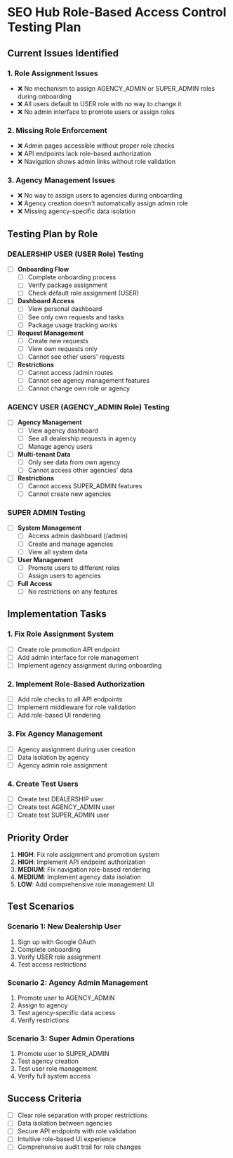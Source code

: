 # SEO Hub Role-Based Access Control Testing Plan

## Current Issues Identified

### 1. **Role Assignment Issues**
- ❌ No mechanism to assign AGENCY_ADMIN or SUPER_ADMIN roles during onboarding
- ❌ All users default to USER role with no way to change it
- ❌ No admin interface to promote users or assign roles

### 2. **Missing Role Enforcement**
- ❌ Admin pages accessible without proper role checks
- ❌ API endpoints lack role-based authorization
- ❌ Navigation shows admin links without role validation

### 3. **Agency Management Issues**
- ❌ No way to assign users to agencies during onboarding
- ❌ Agency creation doesn't automatically assign admin role
- ❌ Missing agency-specific data isolation

## Testing Plan by Role

### DEALERSHIP USER (USER Role) Testing
- [ ] **Onboarding Flow**
  - [ ] Complete onboarding process
  - [ ] Verify package assignment
  - [ ] Check default role assignment (USER)
  
- [ ] **Dashboard Access**
  - [ ] View personal dashboard
  - [ ] See only own requests and tasks
  - [ ] Package usage tracking works
  
- [ ] **Request Management**
  - [ ] Create new requests
  - [ ] View own requests only
  - [ ] Cannot see other users' requests
  
- [ ] **Restrictions**
  - [ ] Cannot access /admin routes
  - [ ] Cannot see agency management features
  - [ ] Cannot change own role or agency

### AGENCY USER (AGENCY_ADMIN Role) Testing
- [ ] **Agency Management**
  - [ ] View agency dashboard
  - [ ] See all dealership requests in agency
  - [ ] Manage agency users
  
- [ ] **Multi-tenant Data**
  - [ ] Only see data from own agency
  - [ ] Cannot access other agencies' data
  
- [ ] **Restrictions**
  - [ ] Cannot access SUPER_ADMIN features
  - [ ] Cannot create new agencies

### SUPER ADMIN Testing
- [ ] **System Management**
  - [ ] Access admin dashboard (/admin)
  - [ ] Create and manage agencies
  - [ ] View all system data
  
- [ ] **User Management**
  - [ ] Promote users to different roles
  - [ ] Assign users to agencies
  
- [ ] **Full Access**
  - [ ] No restrictions on any features

## Implementation Tasks

### 1. Fix Role Assignment System
- [ ] Create role promotion API endpoint
- [ ] Add admin interface for role management
- [ ] Implement agency assignment during onboarding

### 2. Implement Role-Based Authorization
- [ ] Add role checks to all API endpoints
- [ ] Implement middleware for role validation
- [ ] Add role-based UI rendering

### 3. Fix Agency Management
- [ ] Agency assignment during user creation
- [ ] Data isolation by agency
- [ ] Agency admin role assignment

### 4. Create Test Users
- [ ] Create test DEALERSHIP user
- [ ] Create test AGENCY_ADMIN user
- [ ] Create test SUPER_ADMIN user

## Priority Order
1. **HIGH**: Fix role assignment and promotion system
2. **HIGH**: Implement API endpoint authorization
3. **MEDIUM**: Fix navigation role-based rendering
4. **MEDIUM**: Implement agency data isolation
5. **LOW**: Add comprehensive role management UI

## Test Scenarios

### Scenario 1: New Dealership User
1. Sign up with Google OAuth
2. Complete onboarding
3. Verify USER role assignment
4. Test access restrictions

### Scenario 2: Agency Admin Management
1. Promote user to AGENCY_ADMIN
2. Assign to agency
3. Test agency-specific data access
4. Verify restrictions

### Scenario 3: Super Admin Operations
1. Promote user to SUPER_ADMIN
2. Test agency creation
3. Test user role management
4. Verify full system access

## Success Criteria
- [ ] Clear role separation with proper restrictions
- [ ] Data isolation between agencies
- [ ] Secure API endpoints with role validation
- [ ] Intuitive role-based UI experience
- [ ] Comprehensive audit trail for role changes